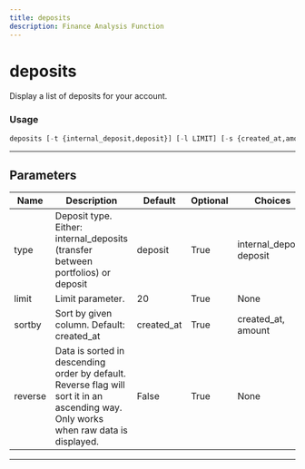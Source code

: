 ```yaml
---
title: deposits
description: Finance Analysis Function
---
```


# deposits

Display a list of deposits for your account.

### Usage

```python
deposits [-t {internal_deposit,deposit}] [-l LIMIT] [-s {created_at,amount}] [-r]
```

---

## Parameters

| Name | Description | Default | Optional | Choices |
| ---- | ----------- | ------- | -------- | ------- |
| type | Deposit type. Either: internal_deposits (transfer between portfolios) or deposit | deposit | True | internal_deposit, deposit |
| limit | Limit parameter. | 20 | True | None |
| sortby | Sort by given column. Default: created_at | created_at | True | created_at, amount |
| reverse | Data is sorted in descending order by default. Reverse flag will sort it in an ascending way. Only works when raw data is displayed. | False | True | None |

---
